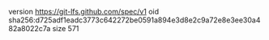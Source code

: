 version https://git-lfs.github.com/spec/v1
oid sha256:d725adf1eadc3773c642272be0591a894e3d8e2c9a72e8e3ee30a482a8022c7a
size 571
